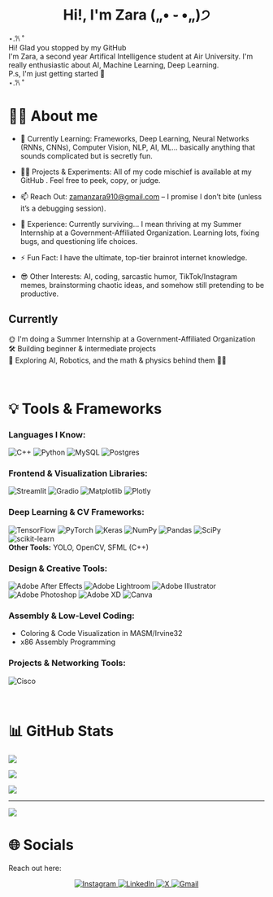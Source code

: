 <h1 align="center">Hi!, I'm Zara („• ֊ •„)੭</h1>
⋆.𐙚 ̊  <br> 
Hi! Glad you stopped by my GitHub<br>
I'm Zara, a second year Artifical Intelligence student at Air University. I'm really enthusiastic about AI, Machine Learning, Deep Learning. <br>
P.s, I'm just getting started 🙌
<br>
⋆.𐙚 ̊ 
<br>

# 🧑‍💻 About me 

- 🌱 Currently Learning: Frameworks, Deep Learning, Neural Networks (RNNs, CNNs), Computer Vision, NLP, AI, ML… basically anything that sounds complicated but is secretly fun.

- 👨‍💻 Projects & Experiments: All of my code mischief is available at my GitHub
. Feel free to peek, copy, or judge.

- 📫 Reach Out: zamanzara910@gmail.com
 – I promise I don’t bite (unless it’s a debugging session).

- 📄 Experience: Currently surviving… I mean thriving at my Summer Internship at a Government-Affiliated Organization. Learning lots, fixing bugs, and questioning life choices.

- ⚡ Fun Fact: I have the ultimate, top-tier brainrot internet knowledge.

- 😎 Other Interests: AI, coding, sarcastic humor, TikTok/Instagram memes, brainstorming chaotic ideas, and somehow still pretending to be productive.
## Currently
🌞 I'm doing a Summer Internship at a Government-Affiliated Organization <br>
🛠️ Building beginner & intermediate projects <br>
🤖 Exploring AI, Robotics, and the math & physics behind them 🧠📐

<br>

# 💡 Tools & Frameworks
### **Languages I Know:**  
![C++](https://img.shields.io/badge/c++-%2300599C.svg?style=for-the-badge&logo=c%2B%2B&logoColor=white) 
![Python](https://img.shields.io/badge/python-3670A0?style=for-the-badge&logo=python&logoColor=ffdd54) 
![MySQL](https://img.shields.io/badge/mysql-4479A1.svg?style=for-the-badge&logo=mysql&logoColor=white) 
![Postgres](https://img.shields.io/badge/postgres-%23316192.svg?style=for-the-badge&logo=postgresql&logoColor=white) 

### **Frontend & Visualization Libraries:**  
![Streamlit](https://img.shields.io/badge/Streamlit-%23FF4B4B.svg?style=for-the-badge&logo=streamlit&logoColor=white) 
![Gradio](https://img.shields.io/badge/Gradio-%234FCEFF.svg?style=for-the-badge&logo=Gradio&logoColor=white) 
![Matplotlib](https://img.shields.io/badge/Matplotlib-%23ffffff.svg?style=for-the-badge&logo=Matplotlib&logoColor=black) 
![Plotly](https://img.shields.io/badge/Plotly-%233F4F75.svg?style=for-the-badge&logo=plotly&logoColor=white)  

### **Deep Learning & CV Frameworks:**  
![TensorFlow](https://img.shields.io/badge/TensorFlow-%23FF6F00.svg?style=for-the-badge&logo=TensorFlow&logoColor=white) 
![PyTorch](https://img.shields.io/badge/PyTorch-%23EE4C2C.svg?style=for-the-badge&logo=PyTorch&logoColor=white) 
![Keras](https://img.shields.io/badge/Keras-%23D00000.svg?style=for-the-badge&logo=Keras&logoColor=white) 
![NumPy](https://img.shields.io/badge/numpy-%23013243.svg?style=for-the-badge&logo=numpy&logoColor=white) 
![Pandas](https://img.shields.io/badge/pandas-%23150458.svg?style=for-the-badge&logo=pandas&logoColor=white) 
![SciPy](https://img.shields.io/badge/SciPy-%230C55A5.svg?style=for-the-badge&logo=scipy&logoColor=%white) 
![scikit-learn](https://img.shields.io/badge/scikit--learn-%23F7931E.svg?style=for-the-badge&logo=scikit-learn&logoColor=white)  
**Other Tools:** YOLO, OpenCV, SFML (C++)  

### **Design & Creative Tools:**  
![Adobe After Effects](https://img.shields.io/badge/Adobe%20After%20Effects-9999FF.svg?style=for-the-badge&logo=Adobe%20After%20Effects&logoColor=white) 
![Adobe Lightroom](https://img.shields.io/badge/Adobe%20Lightroom-31A8FF.svg?style=for-the-badge&logo=Adobe%20Lightroom&logoColor=white) 
![Adobe Illustrator](https://img.shields.io/badge/adobe%20illustrator-%23FF9A00.svg?style=for-the-badge&logo=adobe%20illustrator&logoColor=white) 
![Adobe Photoshop](https://img.shields.io/badge/adobe%20photoshop-%2331A8FF.svg?style=for-the-badge&logo=adobe%20photoshop&logoColor=white) 
![Adobe XD](https://img.shields.io/badge/Adobe%20XD-470137?style=for-the-badge&logo=Adobe%20XD&logoColor=#FF61F6) 
![Canva](https://img.shields.io/badge/Canva-%2300C4CC.svg?style=for-the-badge&logo=Canva&logoColor=white)  

### **Assembly & Low-Level Coding:**  
- Coloring & Code Visualization in MASM/Irvine32  
- x86 Assembly Programming  

### **Projects & Networking Tools:**  
![Cisco](https://img.shields.io/badge/cisco-%23049fd9.svg?style=for-the-badge&logo=cisco&logoColor=black)  
 
<br>

# 📊 GitHub Stats

![](https://github-readme-stats.vercel.app/api?username=zaraazaman&hide_border=false&include_all_commits=false&count_private=false&bg_color=2B1B2F&text_color=F8F8F2&icon_color=FF79C6&title_color=8BE9FD)<br/>

![](https://nirzak-streak-stats.vercel.app/?user=zaraazaman&hide_border=false&theme=dark&bg_color=2B1B2F&text_color=F8F8F2&stroke=FF79C6)<br/>

![](https://github-readme-stats.vercel.app/api/top-langs/?username=zaraazaman&hide_border=false&include_all_commits=false&count_private=false&layout=compact&bg_color=2B1B2F&text_color=F8F8F2&title_color=8BE9FD)

---
[![](https://visitcount.itsvg.in/api?id=zaraazaman&icon=0&color=0)](https://visitcount.itsvg.in)

<!-- Proudly created with GPRM ( https://gprm.itsvg.in ) -->


# 🌐 Socials
Reach out here:
<p align="center">
  <a href="https://instagram.com/zaraazaman_">
    <img src="https://img.shields.io/badge/-Instagram-CA3DD9?style=for-the-badge&logo=Instagram&logoColor=white&labelColor=000000&rounded=true" alt="Instagram" />
  </a>
  <a href="https://linkedin.com/in/ZaraZaman">
    <img src="https://img.shields.io/badge/-LinkedIn-0077B5?style=for-the-badge&logo=LinkedIn&logoColor=white&labelColor=000000&rounded=true" alt="LinkedIn" />
  </a>
  <a href="https://x.com/jhumkayy">
    <img src="https://img.shields.io/badge/-X-000000?style=for-the-badge&logo=X&logoColor=white&labelColor=434343&rounded=true" alt="X" />
  </a>
  <a href="mailto:zamanzara910@gmail.com">
    <img src="https://img.shields.io/badge/-Email-D14836?style=for-the-badge&logo=gmail&logoColor=white&labelColor=000000&rounded=true" alt="Gmail" />
  </a>
</p>



